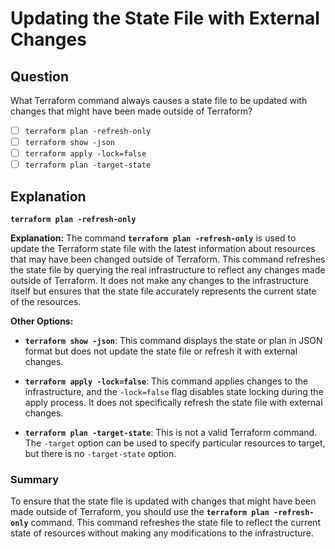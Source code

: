 # Updating the State File with External Changes

## Question

What Terraform command always causes a state file to be updated with changes that might have been made outside of Terraform?

- [ ] `terraform plan -refresh-only`
- [ ] `terraform show -json`
- [ ] `terraform apply -lock=false`
- [ ] `terraform plan -target-state`

## Explanation

**`terraform plan -refresh-only`**

**Explanation:** The command **`terraform plan -refresh-only`** is used to update the Terraform state file with the latest information about resources that may have been changed outside of Terraform. This command refreshes the state file by querying the real infrastructure to reflect any changes made outside of Terraform. It does not make any changes to the infrastructure itself but ensures that the state file accurately represents the current state of the resources.

**Other Options:**

- **`terraform show -json`**: This command displays the state or plan in JSON format but does not update the state file or refresh it with external changes.

- **`terraform apply -lock=false`**: This command applies changes to the infrastructure, and the `-lock=false` flag disables state locking during the apply process. It does not specifically refresh the state file with external changes.

- **`terraform plan -target-state`**: This is not a valid Terraform command. The `-target` option can be used to specify particular resources to target, but there is no `-target-state` option.

### Summary

To ensure that the state file is updated with changes that might have been made outside of Terraform, you should use the **`terraform plan -refresh-only`** command. This command refreshes the state file to reflect the current state of resources without making any modifications to the infrastructure.
